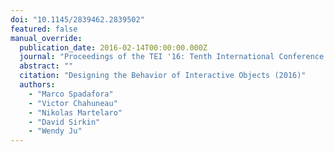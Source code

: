 ```yaml
---
doi: "10.1145/2839462.2839502"
featured: false
manual_override:
  publication_date: 2016-02-14T00:00:00.000Z
  journal: "Proceedings of the TEI '16: Tenth International Conference on Tangible, Embedded, and Embodied Interaction"
  abstract: ""
  citation: "Designing the Behavior of Interactive Objects (2016)"
  authors:
    - "Marco Spadafora"
    - "Victor Chahuneau"
    - "Nikolas Martelaro"
    - "David Sirkin"
    - "Wendy Ju"
---
```


<!-- You can add additional content about this publication here if needed -->
